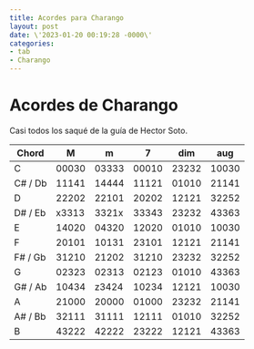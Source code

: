 ```yaml
---
title: Acordes para Charango
layout: post
date: \'2023-01-20 00:19:28 -0000\'
categories:
- tab
- Charango
---
```


# Acordes de Charango

Casi todos los saqué de la guía de Hector Soto.


| Chord   | M     | m     | 7     | dim   | aug   |
| ------- | ----- | ----- | ----- | ----- | ----- |
| C       | 00030 | 03333 | 00010 | 23232 | 10030 |
| C# / Db | 11141 | 14444 | 11121 | 01010 | 21141 |
| D       | 22202 | 22101 | 20202 | 12121 | 32252 |
| D# / Eb | x3313 | 3321x | 33343 | 23232 | 43363 |
| E       | 14020 | 04320 | 12020 | 01010 | 10030 |
| F       | 20101 | 10131 | 23101 | 12121 | 21141 |
| F# / Gb | 31210 | 21202 | 31210 | 23232 | 32252 |
| G       | 02323 | 02313 | 02123 | 01010 | 43363 |
| G# / Ab | 10434 | z3424 | 10234 | 12121 | 10030 |
| A       | 21000 | 20000 | 01000 | 23232 | 21141 |
| A# / Bb | 32111 | 31111 | 12111 | 01010 | 32252 |
| B       | 43222 | 42222 | 23222 | 12121 | 43363 |

